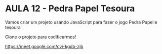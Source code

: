 # AULA 12 - Pedra Papel Tesoura

Vamos criar um projeto usando JavaScript para fazer o jogo Pedra Papel e tesoura

Clone o projeto para codificarmos! 

https://meet.google.com/cvi-kgdb-zjb